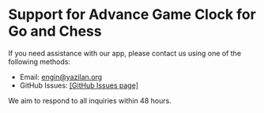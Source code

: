 # Support for Advance Game Clock for Go and Chess

If you need assistance with our app, please contact us using one of the following methods:

- Email: engin@yazilan.org
- GitHub Issues: [[GitHub Issues page]](https://github.com/ncdlek/gameclock.github.io/issues)

We aim to respond to all inquiries within 48 hours.
